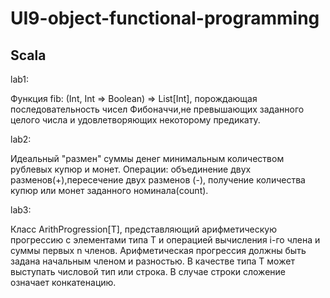 # UI9-object-functional-programming
## Scala
lab1:

Функция fib: (Int, Int => Boolean) => List[Int], порождающая
последовательность чисел Фибоначчи,не превышающих заданного 
целого числа и удовлетворяющих некоторому предикату.

lab2:

Идеальный "размен" суммы денег минимальным количеством рублевых
купюр и монет. Операции: объединение двух разменов(+),пересечение
двух разменов (-), получение количества купюр или монет заданного 
номинала(count).

lab3:

Класс ArithProgression[T], представляющий арифметическую
прогрессию с элементами типа T и операцией вычисления i-го члена
и суммы первых n членов. Арифметическая прогрессия должны
быть задана начальным членом и разностью. В качестве типа T
может выступать числовой тип или строка. В случае строки
сложение означает конкатенацию.
